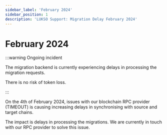 ```yaml
---
sidebar_label: 'February 2024'
sidebar_position: 1
description: 'LUKSO Support: Migration Delay February 2024'
---
```


# February 2024

:::warning Ongoing incident

The migration backend is currently experiencing delays in processing the migration requests.

There is no risk of token loss.

:::

On the 4th of February 2024, issues with our blockchain RPC provider (TIMEOUT) is causing increasing delays in synchronising with source and target chains.

The impact is delays in processing the migrations. We are currently in touch with our RPC provider to solve this issue.
